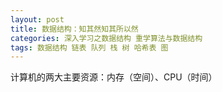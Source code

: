 ```yaml
---
layout: post
title: 数据结构：知其然知其所以然
categories: 深入学习之数据结构 重学算法与数据结构
tags: 数据结构 链表 队列 栈 树 哈希表 图 
---
```


计算机的两大主要资源：内存（空间）、CPU（时间）

